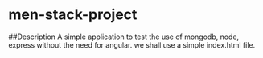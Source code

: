 # men-stack-project

##Description
 A simple application to test the use of mongodb, node, express without the need for angular. we shall use a simple index.html file.
